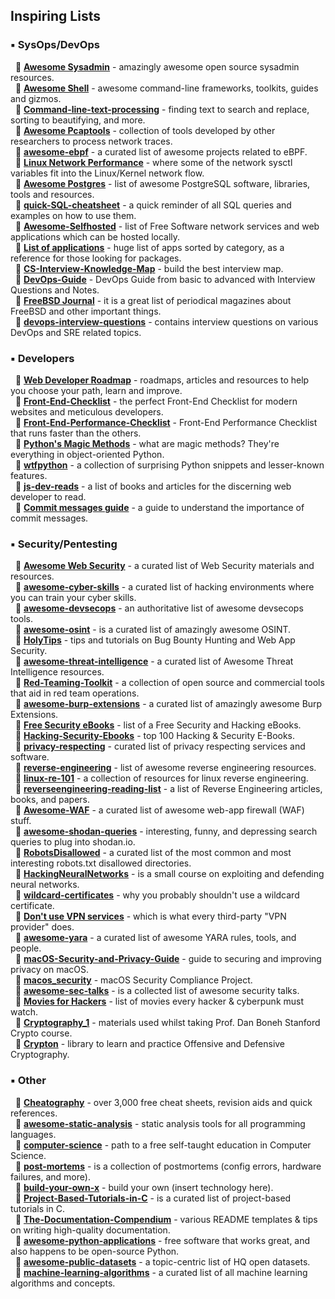 ## Inspiring Lists  

### ▪️ SysOps/DevOps

  🔸 [**Awesome Sysadmin**](https://github.com/kahun/awesome-sysadmin) - amazingly awesome open source sysadmin resources.  
  🔸 [**Awesome Shell**](https://github.com/alebcay/awesome-shell) - awesome command-line frameworks, toolkits, guides and gizmos.  
  🔸 [**Command-line-text-processing**](https://github.com/learnbyexample/Command-line-text-processing) - finding text to search and replace, sorting to beautifying, and more.  
  🔸 [**Awesome Pcaptools**](https://github.com/caesar0301/awesome-pcaptools) - collection of tools developed by other researchers to process network traces.  
  🔸 [**awesome-ebpf**](https://github.com/zoidbergwill/awesome-ebpf) - a curated list of awesome projects related to eBPF.  
  🔸 [**Linux Network Performance**](https://github.com/leandromoreira/linux-network-performance-parameters) - where some of the network sysctl variables fit into the Linux/Kernel network flow.  
  🔸 [**Awesome Postgres**](https://github.com/dhamaniasad/awesome-postgres) - list of awesome PostgreSQL software, libraries, tools and resources.  
  🔸 [**quick-SQL-cheatsheet**](https://github.com/enochtangg/quick-SQL-cheatsheet) - a quick reminder of all SQL queries and examples on how to use them.  
  🔸 [**Awesome-Selfhosted**](https://github.com/Kickball/awesome-selfhosted) - list of Free Software network services and web applications which can be hosted locally.  
  🔸 [**List of applications**](https://wiki.archlinux.org/index.php/List_of_applications) - huge list of apps sorted by category, as a reference for those looking for packages.  
  🔸 [**CS-Interview-Knowledge-Map**](https://github.com/InterviewMap/CS-Interview-Knowledge-Map) - build the best interview map.  
  🔸 [**DevOps-Guide**](https://github.com/Tikam02/DevOps-Guide) - DevOps Guide from basic to advanced with Interview Questions and Notes.  
  🔸 [**FreeBSD Journal**](https://issue.freebsdfoundation.org/publication/?m=33057&l=1&view=issuelistBrowser) - it is a great list of periodical magazines about FreeBSD and other important things.  
  🔸 [**devops-interview-questions**](https://github.com/bregman-arie/devops-interview-questions) - contains interview questions on various DevOps and SRE related topics.  

### ▪️ Developers

  🔸 [**Web Developer Roadmap**](https://github.com/kamranahmedse/developer-roadmap) - roadmaps, articles and resources to help you choose your path, learn and improve.  
  🔸 [**Front-End-Checklist**](https://github.com/thedaviddias/Front-End-Checklist) - the perfect Front-End Checklist for modern websites and meticulous developers.  
  🔸 [**Front-End-Performance-Checklist**](https://github.com/thedaviddias/Front-End-Performance-Checklist) - Front-End Performance Checklist that runs faster than the others.  
  🔸 [**Python's Magic Methods**](https://rszalski.github.io/magicmethods/) - what are magic methods? They're everything in object-oriented Python.  
  🔸 [**wtfpython**](https://github.com/satwikkansal/wtfpython) - a collection of surprising Python snippets and lesser-known features.  
  🔸 [**js-dev-reads**](https://github.com/twhite96/js-dev-reads) - a list of books and articles for the discerning web developer to read.  
  🔸 [**Commit messages guide**](https://github.com/RomuloOliveira/commit-messages-guide) - a guide to understand the importance of commit messages.  

### ▪️ Security/Pentesting

  🔸 [**Awesome Web Security**](https://github.com/qazbnm456/awesome-web-security) - a curated list of Web Security materials and resources.  
  🔸 [**awesome-cyber-skills**](https://github.com/joe-shenouda/awesome-cyber-skills) - a curated list of hacking environments where you can train your cyber skills.  
  🔸 [**awesome-devsecops**](https://github.com/devsecops/awesome-devsecops) - an authoritative list of awesome devsecops tools.  
  🔸 [**awesome-osint**](https://github.com/jivoi/awesome-osint) - is a curated list of amazingly awesome OSINT.  
  🔸 [**HolyTips**](https://github.com/HolyBugx/HolyTips) - tips and tutorials on Bug Bounty Hunting and Web App Security.  
  🔸 [**awesome-threat-intelligence**](https://github.com/hslatman/awesome-threat-intelligence) - a curated list of Awesome Threat Intelligence resources.  
  🔸 [**Red-Teaming-Toolkit**](https://github.com/infosecn1nja/Red-Teaming-Toolkit) - a collection of open source and commercial tools that aid in red team operations.  
  🔸 [**awesome-burp-extensions**](https://github.com/snoopysecurity/awesome-burp-extensions) - a curated list of amazingly awesome Burp Extensions.  
  🔸 [**Free Security eBooks**](https://github.com/Hack-with-Github/Free-Security-eBooks) - list of a Free Security and Hacking eBooks.  
  🔸 [**Hacking-Security-Ebooks**](https://github.com/yeahhub/Hacking-Security-Ebooks) - top 100 Hacking & Security E-Books.  
  🔸 [**privacy-respecting**](https://github.com/nikitavoloboev/privacy-respecting) - curated list of privacy respecting services and software.  
  🔸 [**reverse-engineering**](https://github.com/wtsxDev/reverse-engineering) - list of awesome reverse engineering resources.  
  🔸 [**linux-re-101**](https://github.com/michalmalik/linux-re-101) - a collection of resources for linux reverse engineering.  
  🔸 [**reverseengineering-reading-list**](https://github.com/onethawt/reverseengineering-reading-list) - a list of Reverse Engineering articles, books, and papers.  
  🔸 [**Awesome-WAF**](https://github.com/0xInfection/Awesome-WAF) - a curated list of awesome web-app firewall (WAF) stuff.  
  🔸 [**awesome-shodan-queries**](https://github.com/jakejarvis/awesome-shodan-queries) - interesting, funny, and depressing search queries to plug into shodan.io.  
  🔸 [**RobotsDisallowed**](https://github.com/danielmiessler/RobotsDisallowed) - a curated list of the most common and most interesting robots.txt disallowed directories.  
  🔸 [**HackingNeuralNetworks**](https://github.com/Kayzaks/HackingNeuralNetworks) - is a small course on exploiting and defending neural networks.  
  🔸 [**wildcard-certificates**](https://gist.github.com/joepie91/7e5cad8c0726fd6a5e90360a754fc568) - why you probably shouldn't use a wildcard certificate.  
  🔸 [**Don't use VPN services**](https://gist.github.com/joepie91/5a9909939e6ce7d09e29) - which is what every third-party "VPN provider" does.  
  🔸 [**awesome-yara**](https://github.com/InQuest/awesome-yara) - a curated list of awesome YARA rules, tools, and people.  
  🔸 [**macOS-Security-and-Privacy-Guide**](https://github.com/drduh/macOS-Security-and-Privacy-Guide) - guide to securing and improving privacy on macOS.  
  🔸 [**macos\_security**](https://github.com/usnistgov/macos_security) - macOS Security Compliance Project.  
  🔸 [**awesome-sec-talks**](https://github.com/PaulSec/awesome-sec-talks) - is a collected list of awesome security talks.  
  🔸 [**Movies for Hackers**](https://github.com/k4m4/movies-for-hackers) - list of movies every hacker & cyberpunk must watch.  
  🔸 [**Cryptography\_1**](https://github.com/danieldizzy/Cryptography_1) - materials used whilst taking Prof. Dan Boneh Stanford Crypto course.  
  🔸 [**Crypton**](https://github.com/ashutosh1206/Crypton) - library to learn and practice Offensive and Defensive Cryptography.  

### ▪️ Other

  🔸 [**Cheatography**](https://www.cheatography.com/) - over 3,000 free cheat sheets, revision aids and quick references.  
  🔸 [**awesome-static-analysis**](https://github.com/mre/awesome-static-analysis) - static analysis tools for all programming languages.  
  🔸 [**computer-science**](https://github.com/ossu/computer-science) - path to a free self-taught education in Computer Science.  
  🔸 [**post-mortems**](https://github.com/danluu/post-mortems) - is a collection of postmortems (config errors, hardware failures, and more).  
  🔸 [**build-your-own-x**](https://github.com/danistefanovic/build-your-own-x) - build your own (insert technology here).  
  🔸 [**Project-Based-Tutorials-in-C**](https://github.com/rby90/Project-Based-Tutorials-in-C) - is a curated list of project-based tutorials in C.  
  🔸 [**The-Documentation-Compendium**](https://github.com/kylelobo/The-Documentation-Compendium) - various README templates & tips on writing high-quality documentation.  
  🔸 [**awesome-python-applications**](https://github.com/mahmoud/awesome-python-applications) - free software that works great, and also happens to be open-source Python.  
  🔸 [**awesome-public-datasets**](https://github.com/awesomedata/awesome-public-datasets) - a topic-centric list of HQ open datasets.  
  🔸 [**machine-learning-algorithms**](https://github.com/Sahith02/machine-learning-algorithms) - a curated list of all machine learning algorithms and concepts.